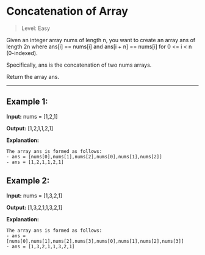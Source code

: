 # Concatenation of Array

> Level: Easy

Given an integer array nums of length n, you want to create an array ans of length 2n where ans[i] == nums[i] and ans[i + n] == nums[i] for 0 <= i < n (0-indexed).

Specifically, ans is the concatenation of two nums arrays.

Return the array ans.

---

## Example 1:

**Input:** nums = [1,2,1]

**Output:** [1,2,1,1,2,1]

**Explanation:** 

    The array ans is formed as follows:
    - ans = [nums[0],nums[1],nums[2],nums[0],nums[1],nums[2]]
    - ans = [1,2,1,1,2,1]


## Example 2:

**Input:** nums = [1,3,2,1]

**Output:** [1,3,2,1,1,3,2,1]

**Explanation:**

    The array ans is formed as follows:
    - ans = [nums[0],nums[1],nums[2],nums[3],nums[0],nums[1],nums[2],nums[3]]
    - ans = [1,3,2,1,1,3,2,1]
